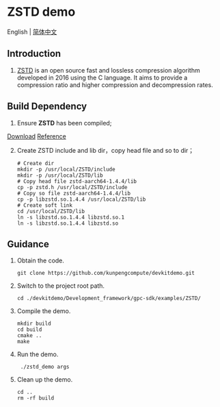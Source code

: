 # **ZSTD demo**

English | [简体中文](README.md)

## Introduction

1. [ZSTD](https://github.com/kunpengcompute/zstd)
   is an open source fast and lossless compression algorithm developed in 2016 using the C language. It aims to provide a compression ratio and higher compression and decompression rates.

## Build Dependency
1. Ensure **ZSTD** has been compiled;

[Download](https://github.com/kunpengcompute/zstd)
[Reference](https://github.com/kunpengcompute/zstd)

2. Create ZSTD include and lib dir，copy head file and so to dir；
   ```shell
   # Create dir
   mkdir -p /usr/local/ZSTD/include
   mkdir -p /usr/local/ZSTD/lib
   # Copy head file zstd-aarch64-1.4.4/lib
   cp -p zstd.h /usr/local/ZSTD/include
   # Copy so file zstd-aarch64-1.4.4/lib
   cp -p libzstd.so.1.4.4 /usr/local/ZSTD/lib
   # Create soft link
   cd /usr/local/ZSTD/lib
   ln -s libzstd.so.1.4.4 libzstd.so.1
   ln -s libzstd.so.1.4.4 libzstd.so
   ```

## Guidance

1. Obtain the code.

   ```shell
   git clone https://github.com/kunpengcompute/devkitdemo.git
   ```

2. Switch to the project root path.

   ```shell
   cd ./devkitdemo/Development_framework/gpc-sdk/examples/ZSTD/
   ```

3. Compile the demo.

   ```shell
   mkdir build
   cd build
   cmake ..
   make
   ```

4. Run the demo.

   ```shell
    ./zstd_demo args
   ```

5. Clean up the demo.

   ```shell
   cd ..
   rm -rf build
   ```